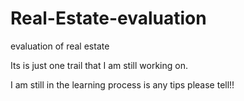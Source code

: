 # Real-Estate-evaluation
evaluation of real estate 

Its is just one trail that I am still working on.

I am still in the learning process is any tips please tell!!
